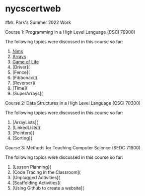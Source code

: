 # nycscertweb

#Mr. Park's Summer 2022 Work

Course 1: Programming in a High Level Language (CSCI 70900)

  The following topics were discussed in this course so far:
  1. [Nims](https://replit.com/@michaelpark677/cohort-3-summer-work-michaelpark677-1#programming/1/Nim.java)
  2. [Arrays](https://replit.com/@michaelpark677/cohort-3-summer-work-michaelpark677-1#programming/2/ArrayPractice.java)  
  3. [Game of Life](https://replit.com/@michaelpark677/cohort-3-summer-work-michaelpark677-1#programming/3/Cgol.java) 
  4. [Driver](
  5. [Fence](
  6. [Fibbonaci](
  7. [Reverser](
  8. [Time](
  9. [SuperArrays](

Course 2: Data Structures in a High Level Language (CSCI 70300)

The following topics were discussed in this course so far:
  1. [ArrayLists](
  2. [LinkedLists](
  3. [Pointers](
  4. [Sorting](

Course 3: Methods for Teaching Computer Science (SEDC 71900)

The following topics were discussed in this course so far:

  1. [Lesson Planning](
  2. [Code Tracing in the Classroom](
  3. [Unplugged Activities](
  4. [Scaffolding Activities](
  5. [Using Github to create a website](
